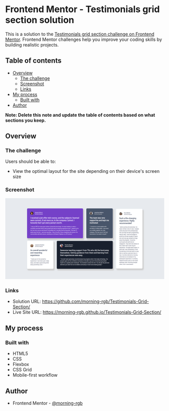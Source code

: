 # Frontend Mentor - Testimonials grid section solution

This is a solution to the [Testimonials grid section challenge on Frontend Mentor](https://www.frontendmentor.io/challenges/testimonials-grid-section-Nnw6J7Un7). Frontend Mentor challenges help you improve your coding skills by building realistic projects. 

## Table of contents

- [Overview](#overview)
  - [The challenge](#the-challenge)
  - [Screenshot](#screenshot)
  - [Links](#links)
- [My process](#my-process)
  - [Built with](#built-with)
- [Author](#author)

**Note: Delete this note and update the table of contents based on what sections you keep.**

## Overview

### The challenge

Users should be able to:

- View the optimal layout for the site depending on their device's screen size

### Screenshot

![](./screenshot.png)

### Links

- Solution URL: https://github.com/morning-rgb/Testimonials-Grid-Section/
- Live Site URL: https://morning-rgb.github.io/Testimonials-Grid-Section/

## My process

### Built with

- HTML5
- CSS
- Flexbox
- CSS Grid
- Mobile-first workflow

## Author

- Frontend Mentor - [@morning-rgb](https://www.frontendmentor.io/profile/morning-rgb)